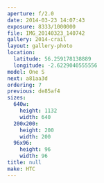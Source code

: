 ```yaml
---
aperture: f/2.0
date: 2014-03-23 14:07:43
exposure: 8333/1000000
file: IMG_20140323_140742
gallery: 2014-crail
layout: gallery-photo
location:
  latitude: 56.259178138889
  longitude: -2.6229040555556
model: One S
next: a81aa3d
ordering: 7
previous: de85af4
sizes:
  640w:
    height: 1132
    width: 640
  200x200:
    height: 200
    width: 200
  96x96:
    height: 96
    width: 96
title: null
make: HTC
---
```

